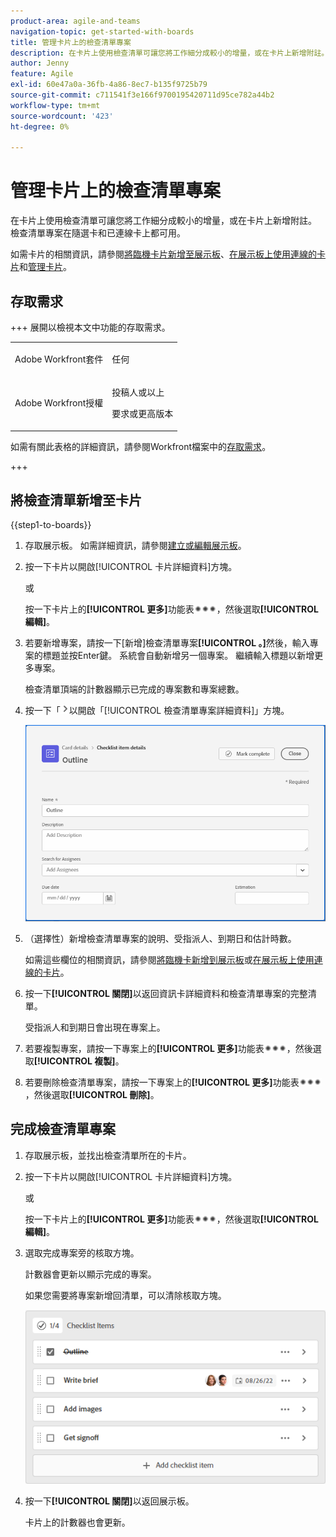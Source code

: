 ```yaml
---
product-area: agile-and-teams
navigation-topic: get-started-with-boards
title: 管理卡片上的檢查清單專案
description: 在卡片上使用檢查清單可讓您將工作細分成較小的增量，或在卡片上新增附註。 檢查清單專案在隨選卡和已連線卡上都可用。
author: Jenny
feature: Agile
exl-id: 60e47a0a-36fb-4a86-8ec7-b135f9725b79
source-git-commit: c711541f3e166f9700195420711d95ce782a44b2
workflow-type: tm+mt
source-wordcount: '423'
ht-degree: 0%

---
```


# 管理卡片上的檢查清單專案

在卡片上使用檢查清單可讓您將工作細分成較小的增量，或在卡片上新增附註。 檢查清單專案在隨選卡和已連線卡上都可用。

如需卡片的相關資訊，請參閱[將臨機卡片新增至展示板](/help/quicksilver/agile/get-started-with-boards/add-card-to-board.md)、[在展示板上使用連線的卡片](/help/quicksilver/agile/get-started-with-boards/connected-cards.md)和[管理卡片](/help/quicksilver/agile/get-started-with-boards/move-board-items.md)。

## 存取需求

+++ 展開以檢視本文中功能的存取需求。

<table style="table-layout:auto"> 
 <col> 
 <col> 
 <tbody> 
  <tr> 
   <td role="rowheader">Adobe Workfront套件</td> 
   <td> <p>任何</p> </td> 
  </tr> 
  <tr> 
   <td role="rowheader">Adobe Workfront授權</td> 
   <td> 
   <p>投稿人或以上</p> 
   <p>要求或更高版本</p>
   </td> 
  </tr> 
 </tbody> 
</table>

如需有關此表格的詳細資訊，請參閱Workfront檔案中的[存取需求](/help/quicksilver/administration-and-setup/add-users/access-levels-and-object-permissions/access-level-requirements-in-documentation.md)。

+++

## 將檢查清單新增至卡片

{{step1-to-boards}}

1. 存取展示板。 如需詳細資訊，請參閱[建立或編輯展示板](../../agile/get-started-with-boards/create-edit-board.md)。
1. 按一下卡片以開啟[!UICONTROL 卡片詳細資料]方塊。

   或

   按一下卡片上的&#x200B;**[!UICONTROL 更多]**&#x200B;功能表![更多](assets/more-icon-spectrum.png)，然後選取&#x200B;**[!UICONTROL 編輯]**。

1. 若要新增專案，請按一下[新增]檢查清單專案&#x200B;**[!UICONTROL 。]**&#x200B;然後，輸入專案的標題並按Enter鍵。 系統會自動新增另一個專案。 繼續輸入標題以新增更多專案。

   檢查清單頂端的計數器顯示已完成的專案數和專案總數。

1. 按一下「![詳細資料」圖示](assets/checklist-chevron.png)以開啟「[!UICONTROL 檢查清單專案詳細資料]」方塊。

   ![檢查清單專案詳細資料方塊](assets/checklist-item-details.png)

1. （選擇性）新增檢查清單專案的說明、受指派人、到期日和估計時數。

   如需這些欄位的相關資訊，請參閱[將臨機卡新增到展示板](/help/quicksilver/agile/get-started-with-boards/add-card-to-board.md)或[在展示板上使用連線的卡片](/help/quicksilver/agile/get-started-with-boards/connected-cards.md)。

1. 按一下&#x200B;**[!UICONTROL 關閉]**&#x200B;以返回資訊卡詳細資料和檢查清單專案的完整清單。

   受指派人和到期日會出現在專案上。

1. 若要複製專案，請按一下專案上的&#x200B;**[!UICONTROL 更多]**&#x200B;功能表![更多](assets/more-icon-spectrum.png)，然後選取&#x200B;**[!UICONTROL 複製]**。
1. 若要刪除檢查清單專案，請按一下專案上的&#x200B;**[!UICONTROL 更多]**&#x200B;功能表![更多](assets/more-icon-spectrum.png)，然後選取&#x200B;**[!UICONTROL 刪除]**。

## 完成檢查清單專案

1. 存取展示板，並找出檢查清單所在的卡片。
1. 按一下卡片以開啟[!UICONTROL 卡片詳細資料]方塊。

   或

   按一下卡片上的&#x200B;**[!UICONTROL 更多]**&#x200B;功能表![更多](assets/more-icon-spectrum.png)，然後選取&#x200B;**[!UICONTROL 編輯]**。

1. 選取完成專案旁的核取方塊。

   計數器會更新以顯示完成的專案。

   如果您需要將專案新增回清單，可以清除核取方塊。

   ![已完成檢查清單專案](assets/checklist-items-with-chevron.png)

1. 按一下&#x200B;**[!UICONTROL 關閉]**&#x200B;以返回展示板。

   卡片上的計數器也會更新。
